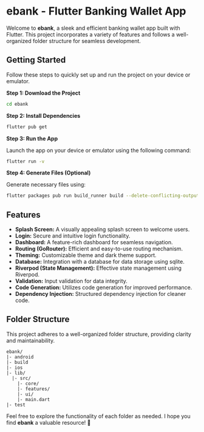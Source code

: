 # ebank - Flutter Banking Wallet App

Welcome to **ebank**, a sleek and efficient banking wallet app built with Flutter. This project incorporates a variety of features and follows a well-organized folder structure for seamless development.

## Getting Started

Follow these steps to quickly set up and run the project on your device or emulator.

**Step 1: Download the Project**

```bash
cd ebank
```

**Step 2: Install Dependencies**

```bash
flutter pub get
```

**Step 3: Run the App**

Launch the app on your device or emulator using the following command:

```bash
flutter run -v
```

**Step 4: Generate Files (Optional)**

Generate necessary files using:

```bash
flutter packages pub run build_runner build --delete-conflicting-outputs
```

## Features

- **Splash Screen:** A visually appealing splash screen to welcome users.
- **Login:** Secure and intuitive login functionality.
- **Dashboard:** A feature-rich dashboard for seamless navigation.
- **Routing (GoRouter):** Efficient and easy-to-use routing mechanism.
- **Theming:** Customizable theme and dark theme support.
- **Database:** Integration with a database for data storage using sqlite.
- **Riverpod (State Management):** Effective state management using Riverpod.
- **Validation:** Input validation for data integrity.
- **Code Generation:** Utilizes code generation for improved performance.
- **Dependency Injection:** Structured dependency injection for cleaner code.

## Folder Structure

This project adheres to a well-organized folder structure, providing clarity and maintainability.

```plaintext
ebank/
|- android
|- build
|- ios
|- lib/
  |- src/
    |- core/
    |- features/
    |- ui/
    |- main.dart
|- test
```

Feel free to explore the functionality of each folder as needed.
I hope you find **ebank** a valuable resource! 🚀
